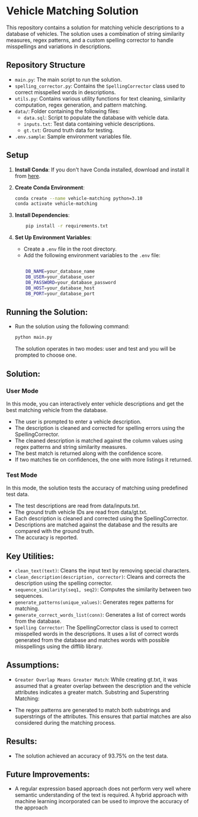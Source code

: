 # Vehicle Matching Solution

This repository contains a solution for matching vehicle descriptions to a database of vehicles. The solution uses a combination of string similarity measures, regex patterns, and a custom spelling corrector to handle misspellings and variations in descriptions.

## Repository Structure

- `main.py`: The main script to run the solution.
- `spelling_corrector.py`: Contains the `SpellingCorrector` class used to correct misspelled words in descriptions.
- `utils.py`: Contains various utility functions for text cleaning, similarity computation, regex generation, and pattern matching.
- `data/`: Folder containing the following files:
  - `data.sql`: Script to populate the database with vehicle data.
  - `inputs.txt`: Test data containing vehicle descriptions.
  - `gt.txt`: Ground truth data for testing.
- `.env.sample`: Sample environment variables file.

## Setup

1.  **Install Conda**: If you don't have Conda installed, download and install it from [here](https://docs.conda.io/projects/conda/en/latest/user-guide/install/index.html).

2.  **Create Conda Environment**:

    ```sh
    conda create --name vehicle-matching python=3.10
    conda activate vehicle-matching
    ```

3.  **Install Dependencies**:

    ```sh
        pip install -r requirements.txt
    ```

4.  **Set Up Environment Variables**:

    - Create a `.env` file in the root directory.
    - Add the following environment variables to the `.env` file:

    ```sh

        DB_NAME=your_database_name
        DB_USER=your_database_user
        DB_PASSWORD=your_database_password
        DB_HOST=your_database_host
        DB_PORT=your_database_port
    ```

## Running the Solution:

- Run the solution using the following command:

  ```sh
  python main.py
  ```

  The solution operates in two modes: user and test and you will be prompted to choose one.

## Solution:

### User Mode

In this mode, you can interactively enter vehicle descriptions and get the best matching vehicle from the database.

- The user is prompted to enter a vehicle description.
- The description is cleaned and corrected for spelling errors using the SpellingCorrector.
- The cleaned description is matched against the column values using regex patterns and string similarity measures.
- The best match is returned along with the confidence score.
- If two matches tie on confidences, the one with more listings it returned.

### Test Mode

In this mode, the solution tests the accuracy of matching using predefined test data.

- The test descriptions are read from data/inputs.txt.
- The ground truth vehicle IDs are read from data/gt.txt.
- Each description is cleaned and corrected using the SpellingCorrector.
- Descriptions are matched against the database and the results are compared with the ground truth.
- The accuracy is reported.

## Key Utilities:

- `clean_text(text)`: Cleans the input text by removing special characters.
- `clean_description(description, corrector)`: Cleans and corrects the description using the spelling corrector.
- `sequence_similarity(seq1, seq2)`: Computes the similarity between two sequences.
- `generate_patterns(unique_values)`: Generates regex patterns for matching.
- `generate_correct_words_list(conn)`: Generates a list of correct words from the database.
- `Spelling Corrector`:
  The SpellingCorrector class is used to correct misspelled words in the descriptions. It uses a list of correct words generated from the database and matches words with possible misspellings using the difflib library.

## Assumptions:

- `Greater Overlap Means Greater Match`: While creating gt.txt, it was assumed that a greater overlap between the description and the vehicle attributes indicates a greater match.
  Substring and Superstring Matching:

- The regex patterns are generated to match both substrings and superstrings of the attributes. This ensures that partial matches are also considered during the matching process.

## Results:

- The solution achieved an accuracy of 93.75% on the test data.

## Future Improvements:

- A regular expression based approach does not perform very well where semantic understanding of
  the text is required. A hybrid approach with machine
  learning incorporated can be used to improve the accuracy of the approach
